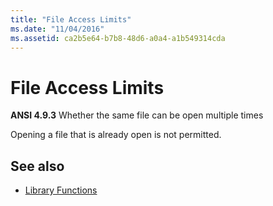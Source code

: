 ```yaml
---
title: "File Access Limits"
ms.date: "11/04/2016"
ms.assetid: ca2b5e64-b7b8-48d6-a0a4-a1b549314cda
---
```

# File Access Limits

**ANSI 4.9.3** Whether the same file can be open multiple times

Opening a file that is already open is not permitted.

## See also

- [Library Functions](../c-language/library-functions.md)
